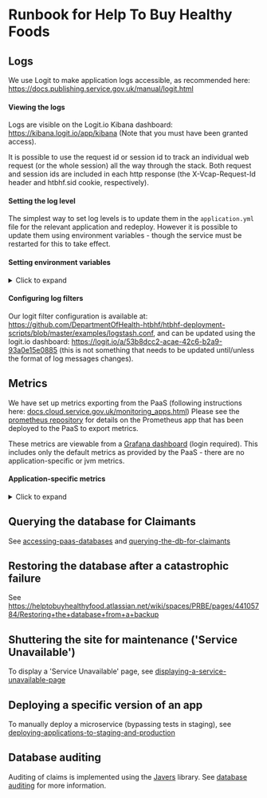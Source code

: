 # Runbook for Help To Buy Healthy Foods


## Logs
We use Logit to make application logs accessible, as recommended here: https://docs.publishing.service.gov.uk/manual/logit.html

#### Viewing the logs
Logs are visible on the Logit.io Kibana dashboard: https://kibana.logit.io/app/kibana
(Note that you must have been granted access).

It is possible to use the request id or session id to track an individual web request (or the whole session) all the way through the stack.
Both request and session ids are included in each http response (the X-Vcap-Request-Id header and htbhf.sid cookie, respectively).

#### Setting the log level
The simplest way to set log levels is to update them in the `application.yml` file for the relevant application and redeploy.
However it is possible to update them using environment variables - though the service must be restarted for this to take effect.

#### Setting environment variables
<details>
  <summary>Click to expand</summary>

Environment variables are controlled via the 'variable-service' user provided service - this single service controls environment variables for all apps in the space. 
Use `cf update-user-provided-service` to update these values - new values will take effect on the next deployment.

Note that any update to a user provided service will replace that service, so you must specify all variables - you can't update just one of them.
Use `cf env app-name` to view the existing environment variables (where app-name is, for example, htbhf-claimant-service) - you should see output similar to the following:
```
System-Provided:
{
 "VCAP_SERVICES": {
...
  "user-provided": [
   {
    "binding_name": null,
    "credentials": {
     "GA_TRACKING_ID": "UA-133839203-1",
     "UI_LOG_LEVEL": "debug"
    },
    "instance_name": "variable-service",
    "label": "user-provided",
    "name": "variable-service",
    ...
   },
...
```
You must include each of the values in 'credentials', and change/add the value you wish to set, e.g.:
```
cf update-user-provided-service variable-service -p '{"GA_TRACKING_ID": "UA-133839203-1", "UI_LOG_LEVEL": "debug", "claimant-app-loglevel": "debug"}'
```
</details>

#### Configuring log filters
Our logit filter configuration is available at: https://github.com/DepartmentOfHealth-htbhf/htbhf-deployment-scripts/blob/master/examples/logstash.conf,
and can be updated using the logit.io dashboard: https://logit.io/a/53b8dcc2-acae-42c6-b2a9-93a0e15e0885
(this is not something that needs to be updated until/unless the format of log messages changes).


## Metrics
We have set up metrics exporting from the PaaS (following instructions here: [docs.cloud.service.gov.uk/monitoring_apps.html](https://docs.cloud.service.gov.uk/monitoring_apps.html#monitoring-apps))
Please see the [prometheus repository](https://github.com/DepartmentOfHealth-htbhf/prometheus) for details on the Prometheus app that has been deployed to the PaaS to export metrics.

These metrics are viewable from a [Grafana dashboard](https://helptobuyhealthyfoods.grafana.net/dashboards) (login required). 
This includes only the default metrics as provided by the PaaS - there are no application-specific or jvm metrics.

#### Application-specific metrics
<details>
  <summary>Click to expand</summary>

Some spring boot apps (such as the claimant service) do expose additional metrics. 
It is possible to view these metrics from your local machine by running the following command (this example is to view metrics for instance 0 of the claimant service in the staging space):
```cf ssh -N -T -L 8080:localhost:8080 htbhf-claimant-service-staging -i 0```
Then open this url in your local browser: http://localhost:8080/actuator/prometheus (see http://localhost:8080/actuator/ for a list of all actuator endpoints).
You can get metrics for another instance by changing the `-i` parameter :
```cf ssh -N -T -L 8080:localhost:8080 htbhf-claimant-service-staging -i 1```

You can also run a local instance of Prometheus for easier interpretation of the metrics: https://prometheus.io/docs/prometheus/latest/getting_started/


It is also possible to monitor individual applications by installing the [cf log-cache plugin](https://github.com/cloudfoundry/log-cache-cli#installing-plugin).

Having installed the plugin, use the following command to obtain metrics for an individual app (including CPU and memory usage):
```bash
$ cf tail --help
NAME:
   tail - Output logs for a source-id/app

USAGE:
   tail [options] <source-id/app>

ENVIRONMENT VARIABLES:
   LOG_CACHE_ADDR       Overrides the default location of log-cache.
   LOG_CACHE_SKIP_AUTH  Set to 'true' to disable CF authentication.

OPTIONS:
   --start-time               Start of query range in UNIX nanoseconds.
   --end-time                 End of query range in UNIX nanoseconds.
   --follow, -f               Output appended to stdout as logs are egressed.
   --lines, -n                Number of envelopes to return. Default is 10.
   --envelope-class, -c       Envelope class filter. Available filters: 'logs', 'metrics', and 'any'.
   --envelope-type, -t        Envelope type filter. Available filters: 'log', 'counter', 'gauge', 'timer', 'event', and 'any'.
   --json                     Output envelopes in JSON format.
   --name-filter              Filters metrics by name.
   --new-line                 Character used for new line substition, must be single unicode character. Default is '\n'.
```

E.g. to obtain metrics for an app and write them to `metrics.txt` (it will keep running until you kill the command):
```bash
$ cf tail my-app-name -c metrics -f > metrics.txt
```
The output will look something like the following:
```bash
Retrieving logs for app htbhf-claimant-service-staging in org department-of-health-and-social-care / space staging as msmith@equalexperts.com...

   2019-03-29T10:01:57.11+0000 [htbhf-claimant-service-staging/1] GAUGE cpu:0.093310 percentage disk:175607808.000000 bytes disk_quota:1073741824.000000 bytes memory:292302848.000000 bytes memory_quota:1073741824.000000 bytes
   2019-03-29T10:01:57.11+0000 [htbhf-claimant-service-staging/1] GAUGE absolute_entitlement:0.000000 nanoseconds absolute_usage:69119660018.000000 nanoseconds container_age:20990298995898.000000 nanoseconds
   2019-03-29T10:02:10.65+0000 [htbhf-claimant-service-staging/0] GAUGE cpu:0.105926 percentage disk:175607808.000000 bytes disk_quota:1073741824.000000 bytes memory:280776704.000000 bytes memory_quota:107374182
```
</details>

## Querying the database for Claimants
See [accessing-paas-databases](https://github.com/DepartmentOfHealth-htbhf/htbhf-claimant-service/tree/master/db#accessing-paas-databases)
and [querying-the-db-for-claimants](https://github.com/DepartmentOfHealth-htbhf/htbhf-claimant-service/tree/master/db#querying-the-db-for-claimants)

## Restoring the database after a catastrophic failure
See https://helptobuyhealthyfood.atlassian.net/wiki/spaces/PRBE/pages/44105784/Restoring+the+database+from+a+backup

## Shuttering the site for maintenance ('Service Unavailable')
To display a 'Service Unavailable' page, see [displaying-a-service-unavailable-page](https://github.com/DepartmentOfHealth-htbhf/htbhf-deployment-scripts/tree/master/management-scripts#displaying-a-service-unavailable-page)

## Deploying a specific version of an app
To manually deploy a microservice (bypassing tests in staging), see [deploying-applications-to-staging-and-production](https://github.com/DepartmentOfHealth-htbhf/htbhf-deployment-scripts/tree/master/management-scripts#deploying-applications-to-staging-and-production)

## Database auditing
Auditing of claims is implemented using the [Javers](https://javers.org/) library. See [database auditing](https://github.com/DepartmentOfHealth-htbhf/htbhf-claimant-service/tree/master/db#claim-auditing) for more information.
